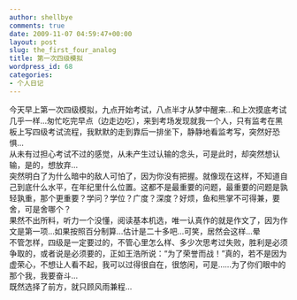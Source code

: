 ```yaml
---
author: shellbye
comments: true
date: 2009-11-07 04:59:47+00:00
layout: post
slug: the_first_four_analog
title: 第一次四级模拟
wordpress_id: 68
categories:
- 个人日记
---
```


今天早上第一次四级模拟，九点开始考试，八点半才从梦中醒来…和上次摸底考试几乎一样…匆忙吃完早点（边走边吃），来到考场发现就我一个人，只有监考在黑板上写四级考试流程，我默默的走到靠后一排坐下，静静地看监考写，突然好恐惧…  
从未有过担心考试不过的感觉，从未产生过认输的念头，可是此时，却突然想认输，是的，想放弃…  
突然明白了为什么暗中的敌人可怕了，因为你没有把握。就像现在这样，不知道自己到底什么水平，在年纪里什么位置。这都不是最重要的问题，最重要的问题是孰轻孰重，那个更重要？学问？学位？广度？深度？好烦，鱼和熊掌不可得兼，要舍，可是舍哪个？  
果然不出所料，听力一个没懂，阅读基本机选，唯一认真作的就是作文了，因为作文是第一项…如果按照百分制算…估计是二十多吧…可笑，居然会这样…晕  
不管怎样，四级是一定要过的，不管心里怎么样、多少次思考过失败，胜利是必须争取的，或者说是必须要的，正如王浩所说：“为了荣誉而战！”真的，若不是因为虚荣心，不想让人看不起，我可以过得很自在，很悠闲，可是……为了你们眼中的那个我，我要奋斗…  
既然选择了前方，就只顾风雨兼程…
